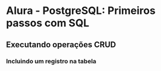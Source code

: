 # Alura - PostgreSQL: Primeiros passos com SQL

## Executando operações CRUD

### Incluindo um registro na tabela
